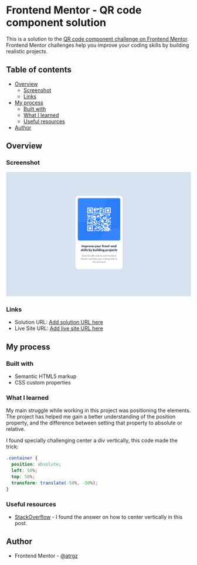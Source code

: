 # Frontend Mentor - QR code component solution

This is a solution to the [QR code component challenge on Frontend Mentor](https://www.frontendmentor.io/challenges/qr-code-component-iux_sIO_H). Frontend Mentor challenges help you improve your coding skills by building realistic projects. 

## Table of contents

- [Overview](#overview)
  - [Screenshot](#screenshot)
  - [Links](#links)
- [My process](#my-process)
  - [Built with](#built-with)
  - [What I learned](#what-i-learned)
  - [Useful resources](#useful-resources)
- [Author](#author)

## Overview

### Screenshot

![](./screenshot.jpg)

### Links

- Solution URL: [Add solution URL here](https://github.com/atrgz/QR-Code-Component)
- Live Site URL: [Add live site URL here](https://atrgz.github.io/QR-Code-Component/)

## My process

### Built with

- Semantic HTML5 markup
- CSS custom properties

### What I learned

My main struggle while working in this project was positioning the elements. The project has helped me gain a better understanding of the position property, and the difference between setting that property to absolute or relative.

I found specially challenging center a div vertically, this code made the trick:

```css
.container {
  position: absolute;
  left: 50%;
  top: 50%;
  transform: translate(-50%, -50%);
}
```

### Useful resources

- [StackOverflow](https://stackoverflow.com/questions/14123999/center-a-div-horizontally-and-vertically) - I found the answer on how to center vertically in this post.


## Author

- Frontend Mentor - [@atrgz](https://www.frontendmentor.io/profile/atrgz)